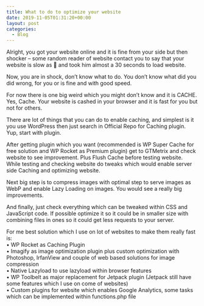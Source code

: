 ```yaml
---
title: What to do to optimize your website
date: 2019-11-05T01:31:20+00:00
layout: post
categories:
  - Blog
---
```

Alright, you got your website online and it is fine from your side but then shocker &#8211; some random reader of website contact you to say that your website is slow as &#x1f986; and took him almost a 30 seconds to load website.

Now, you are in shock, don&#8217;t know what to do. You don&#8217;t know what did you did wrong, for you or is fine and with good speed.

For now there is one big weird which you might don&#8217;t know and it is CACHE. Yes, Cache. Your website is cashed in your browser and it is fast for you but not for others.

There are lot of things that you can do to enable caching, and simplest is it you use WordPress then just search in Official Repo for Caching plugin. Yup, start with plugin.

After getting plugin which you want (recommended is WP Super Cache for free solution and WP Rocket as Premium plugin) get to GTMetrix and check website to see improvement. Plus Flush Cache before testing website. While testing and checking website do tweaks which would enable server side Caching and optimizing website.

Next big step is to compress images with optimal step to serve images as WebP and enable Lazy Loading on images. You would see a really big improvements.

And finally, just check everything which can be tweaked within CSS and JavaScript code. If possible optimize it so it could be in smaller size with combining files in ones so it could get less requests to your server.

For me best solution which I use on lot of websites to make them really fast is:  
• WP Rocket as Caching Plugin  
• Imagify as image optimization plugin plus custom optimization with Photoshop, IrfanView and couple of web based solutions for image compression  
• Native Lazyload to use lazyload within browser features  
• WP Toolbelt as major replacement for Jetpack plugin (Jetpack still have some features which I use on come of websites)  
• Custom plugins for website which enables Google Analytics, some tasks which can be implemented within functions.php file
